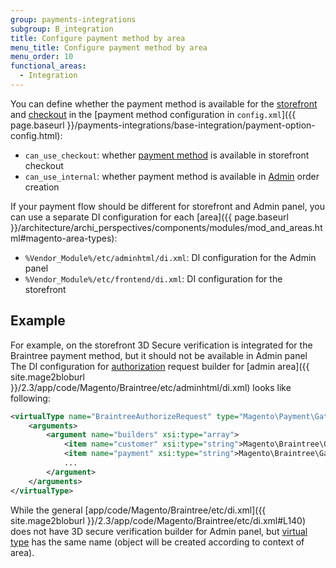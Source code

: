 ```yaml
---
group: payments-integrations
subgroup: B_integration
title: Configure payment method by area
menu_title: Configure payment method by area
menu_order: 10
functional_areas:
  - Integration
---
```


You can define whether the payment method is available for the [storefront](https://glossary.magento.com/storefront) and [checkout](https://glossary.magento.com/checkout) in the [payment method configuration in `config.xml`]({{ page.baseurl }}/payments-integrations/base-integration/payment-option-config.html):

-  `can_use_checkout`: whether [payment method](https://glossary.magento.com/payment-method) is available in storefront checkout
-  `can_use_internal`: whether payment method is available in [Admin](https://glossary.magento.com/admin) order creation

If your payment flow should be different for storefront and Admin panel, you can use a separate DI configuration for each [area]({{ page.baseurl }}/architecture/archi_perspectives/components/modules/mod_and_areas.html#magento-area-types):

-  `%Vendor_Module%/etc/adminhtml/di.xml`: DI configuration for the Admin panel
-  `%Vendor_Module%/etc/frontend/di.xml`: DI configuration for the storefront

## Example

For example, on the storefront 3D Secure verification is integrated for the Braintree payment method, but it should not be available in Admin panel
The DI configuration for [authorization](https://glossary.magento.com/authorization) request builder for [admin area]({{ site.mage2bloburl }}/2.3/app/code/Magento/Braintree/etc/adminhtml/di.xml) looks like following:

```xml
<virtualType name="BraintreeAuthorizeRequest" type="Magento\Payment\Gateway\Request\BuilderComposite">
    <arguments>
        <argument name="builders" xsi:type="array">
            <item name="customer" xsi:type="string">Magento\Braintree\Gateway\Request\CustomerDataBuilder</item>
            <item name="payment" xsi:type="string">Magento\Braintree\Gateway\Request\PaymentDataBuilder</item>
            ...
        </argument>
    </arguments>
</virtualType>
```

While the general [app/code/Magento/Braintree/etc/di.xml]({{ site.mage2bloburl }}/2.3/app/code/Magento/Braintree/etc/di.xml#L140) does not
have 3D secure verification builder for Admin panel, but [virtual type](https://glossary.magento.com/virtual-type) has the same name (object will be created according to context of area).
